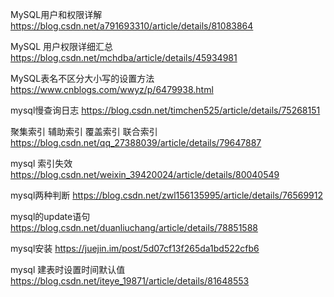 MySQL用户和权限详解 https://blog.csdn.net/a791693310/article/details/81083864

MySQL 用户权限详细汇总 https://blog.csdn.net/mchdba/article/details/45934981

MySQL表名不区分大小写的设置方法 https://www.cnblogs.com/wwyz/p/6479938.html

mysql慢查询日志 https://blog.csdn.net/timchen525/article/details/75268151

聚集索引 辅助索引 覆盖索引 联合索引 https://blog.csdn.net/qq_27388039/article/details/79647887

mysql 索引失效 https://blog.csdn.net/weixin_39420024/article/details/80040549

mysql两种判断 https://blog.csdn.net/zwl156135995/article/details/76569912

mysql的update语句 https://blog.csdn.net/duanliuchang/article/details/78851588

mysql安装 https://juejin.im/post/5d07cf13f265da1bd522cfb6

mysql 建表时设置时间默认值 https://blog.csdn.net/iteye_19871/article/details/81648553
